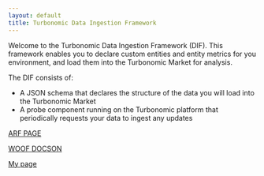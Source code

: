 ```yaml
---
layout: default
title: Turbonomic Data Ingestion Framework
---
```


Welcome to the Turbonomic Data Ingestion Framework (DIF). This framework 
enables you to declare custom entities and entity metrics for you environment, 
and load them 
into the Turbonomic Market for analysis. 

The DIF consists of:
* A JSON schema that declares the structure of the data you will load into the Turbonomic Market
* A probe component running on the Turbonomic platform that periodically requests your data to ingest any updates



<p><a href="http://www.cudspan.net">ARF PAGE</a></p>
<p><a href="docson-master/public/index.html#./dif-total-schema.json">WOOF DOCSON</a></p>

[My page](pages/Entity.html)